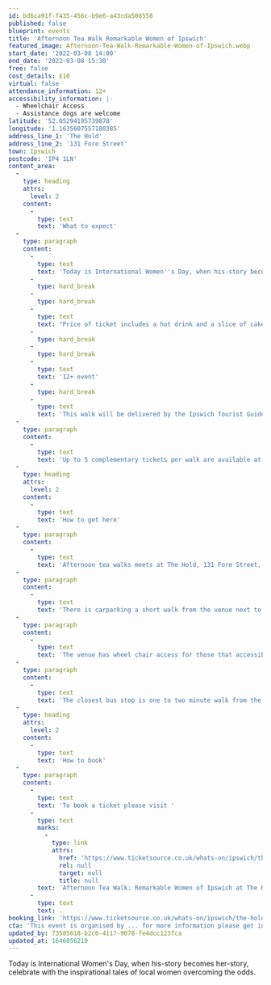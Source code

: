 ```yaml
---
id: bd6ca91f-f435-456c-b9e6-a43cda508558
published: false
blueprint: events
title: 'Afternoon Tea Walk Remarkable Women of Ipswich'
featured_image: Afternoon-Tea-Walk-Remarkable-Women-of-Ipswich.webp
start_date: '2022-03-08 14:00'
end_date: '2022-03-08 15:30'
free: false
cost_details: £10
virtual: false
attendance_information: 12+
accessibility_information: |-
  - Wheelchair Access
  - Assistance dogs are welcome
latitude: '52.05294195739878'
longitude: '1.1635607557180385'
address_line_1: 'The Hold'
address_line_2: '131 Fore Street'
town: Ipswich
postcode: 'IP4 1LN'
content_area:
  -
    type: heading
    attrs:
      level: 2
    content:
      -
        type: text
        text: 'What to expect'
  -
    type: paragraph
    content:
      -
        type: text
        text: 'Today is International Women''s Day, when his-story becomes her-story, celebrate with the inspirational tales of local women overcoming the odds to become pilots, war workers, suffragettes, archaeologists or famous writers. archaeologists or famous writers.'
      -
        type: hard_break
      -
        type: hard_break
      -
        type: text
        text: "Price of ticket includes a hot drink and a slice of cake at the café at The Hold at the end of the walk. These can be claimed by showing your ticket to the café staff.\_"
      -
        type: hard_break
      -
        type: hard_break
      -
        type: text
        text: '12+ event'
      -
        type: hard_break
      -
        type: text
        text: 'This walk will be delivered by the Ipswich Tourist Guide Association.'
  -
    type: paragraph
    content:
      -
        type: text
        text: 'Up to 5 complementary tickets per walk are available at the discretion of ITGA.'
  -
    type: heading
    attrs:
      level: 2
    content:
      -
        type: text
        text: 'How to get here'
  -
    type: paragraph
    content:
      -
        type: text
        text: 'Afternoon tea walks meets at The Hold, 131 Fore Street, Ipswich.'
  -
    type: paragraph
    content:
      -
        type: text
        text: 'There is carparking a short walk from the venue next to the student halls.'
  -
    type: paragraph
    content:
      -
        type: text
        text: 'The venue has wheel chair access for those that accessibility needs.'
  -
    type: paragraph
    content:
      -
        type: text
        text: 'The closest bus stop is one to two minute walk from the venue outside of the travel lodge.'
  -
    type: heading
    attrs:
      level: 2
    content:
      -
        type: text
        text: 'How to book'
  -
    type: paragraph
    content:
      -
        type: text
        text: 'To book a ticket please visit '
      -
        type: text
        marks:
          -
            type: link
            attrs:
              href: 'https://www.ticketsource.co.uk/whats-on/ipswich/the-hold/afternoon-tea-walk-remarkable-women-of-ipswich/2022-03-08/14:00/t-ogdxom'
              rel: null
              target: null
              title: null
        text: 'Afternoon Tea Walk: Remarkable Women of Ipswich at The Hold event tickets from TicketSource'
      -
        type: text
        text: .
booking_link: 'https://www.ticketsource.co.uk/whats-on/ipswich/the-hold/afternoon-tea-walk-remarkable-women-of-ipswich/2022-03-08/14:00/t-ogdxom'
cta: 'This event is organised by ... for more information please get in contact via:'
updated_by: 73585618-b2c6-4117-9078-fe4dcc123fca
updated_at: 1646056219
---
```

Today is International Women's Day, when his-story becomes her-story, celebrate with the inspirational tales of local women overcoming the odds.